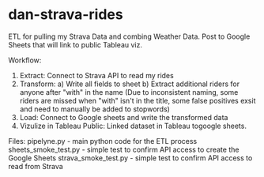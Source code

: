 # dan-strava-rides
ETL for pulling my Strava Data and combing Weather Data.  Post to Google Sheets that will link to public Tableau viz.

Workflow:
1) Extract: Connect to Strava API to read my rides
2) Transform:
  a) Write all fields to sheet
  b) Extract additional riders for anyone after "with" in the name (Due to inconsistent naming, some riders are missed when "with" isn't in the title, some false positives exsit and need to manually be added to stopwords)
3) Load: Connect to Google sheets and write the transformed data
4) Vizulize in Tableau Public: Linked dataset in Tableau togoogle sheets.

Files:
pipelyne.py - main python code for the ETL process
sheets_smoke_test.py - simple test to confirm API access to create the Google Sheets
strava_smoke_test.py - simple test to confirm API access to read from Strava
